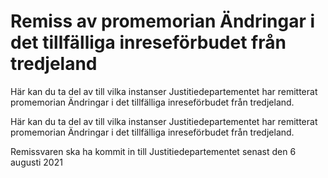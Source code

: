 # Remiss av promemorian Ändringar i det tillfälliga inreseförbudet från tredjeland

Här kan du ta del av till vilka instanser Justitie­departementet har remitterat promemorian Ändringar i det tillfälliga inrese­förbudet från tredjeland.

Här kan du ta del av till vilka instanser Justitie­departementet har remitterat promemorian Ändringar i det tillfälliga inrese­förbudet från tredjeland.

Remissvaren ska ha kommit in till Justitie­departementet senast den 6
augusti 2021
